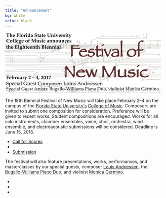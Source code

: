 ```yaml
---
title: "Announcement"
bg: white
color: black
---
```


[comment]: ![JPG](/img/FNM2017banner.jpg)

<center><img src="/img/FNM2017banner.jpg" alt="FNM 2017 Banner" width="800"></center>

The 18th Biennial Festival of New Music will take place February 2–4 on the campus of the [Florida State University's][FSU] [College of Music][COM]. Composers are invited to submit one composition for consideration. Preference will be given to recent works. Student compositions are encouraged. Works for all solo instruments, chamber ensembles, voice, choir, orchestra, wind ensemble, and electroacoustic submissions will be considered. Deadline is June 15, 2016.

<div class="social">
  <ul>
    <li><a href="CallForScores.pdf">Call for Scores</a></li>
    <li>&nbsp;&nbsp;&nbsp;&nbsp;&nbsp;</li>
    <li><a href="https://fsu.qualtrics.com/SE/?SID=SV_37vaXexRYiQ9E2x">Submission</a></li>
  </ul>
</div>

The festival will also feature presentations, works, performances, and masterclasses by our special guests, composer [Louis Andriessen][Andriessen], the [Bugallo-Williams Piano Duo][Bugallo-Williams], and violinist [Monica Germino][Germino].

<div class="social">
  <ul>
    <li><a href="https://www.facebook.com/events/661292017324611/"><i class="fa fa-facebook"></i></a></li>
    <li><a href="https://twitter.com/FSUFNM"><i class="fa fa-twitter"></i></a></li>
    <li><a href="mailto:clifton.callender@fsu.edu"><i class="fa fa-envelope"></i></a></li>
  </ul>
</div>

[FSU]: http://www.fsu.edu
[COM]: http://music.fsu.edu
[Andriessen]: http://www.boosey.com/composer/Louis+Andriessen
[Bugallo-Williams]: http://www.bugallowilliams.com/
[Germino]: http://www.monicagermino.com/